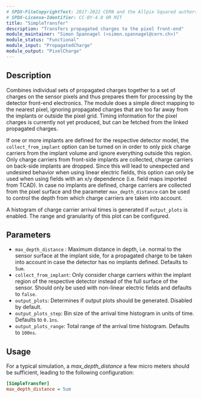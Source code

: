 ```yaml
---
# SPDX-FileCopyrightText: 2017-2022 CERN and the Allpix Squared authors
# SPDX-License-Identifier: CC-BY-4.0 OR MIT
title: "SimpleTransfer"
description: "Transfers propagated charges to the pixel front-end"
module_maintainer: "Simon Spannagel (<simon.spannagel@cern.ch>)"
module_status: "Functional"
module_input: "PropagatedCharge"
module_output: "PixelCharge"
---
```


## Description
Combines individual sets of propagated charges together to a set of charges on the sensor pixels and thus prepares them for processing by the detector front-end electronics. The module does a simple direct mapping to the nearest pixel, ignoring propagated charges that are too far away from the implants or outside the pixel grid. Timing information for the pixel charges is currently not yet produced, but can be fetched from the linked propagated charges.

If one or more implants are defined for the respective detector model, the `collect_from_implant` option can be turned on in order to only pick charge carriers from the implant volume and ignore everything outside this region.
Only charge carriers from front-side implants are collected, charge carriers on back-side implants are dropped.
Since this will lead to unexpected and undesired behavior when using linear electric fields, this option can only be used when using fields with an x/y dependence (i.e. field maps imported from TCAD).
In case no implants are defined, charge carriers are collected from the pixel surface and the parameter `max_depth_distance` can be used to control the depth from which charge carriers are taken into account.

A histogram of charge carrier arrival times is generated if `output_plots` is enabled. The range and granularity of this plot can be configured.

## Parameters
* `max_depth_distance` : Maximum distance in depth, i.e. normal to the sensor surface at the implant side, for a propagated charge to be taken into account in case the detector has no implants defined. Defaults to `5um`.
* `collect_from_implant`: Only consider charge carriers within the implant region of the respective detector instead of the full surface of the sensor. Should only be used with non-linear electric fields and defaults to `false`.
* `output_plots`: Determines if output plots should be generated. Disabled by default.
* `output_plots_step`: Bin size of the arrival time histogram in units of time. Defaults to `0.1ns`.
* `output_plots_range`: Total range of the arrival time histogram. Defaults to `100ns`.

## Usage
For a typical simulation, a *max_depth_distance* a few micro meters should be sufficient, leading to the following configuration:

```ini
[SimpleTransfer]
max_depth_distance = 5um
```

